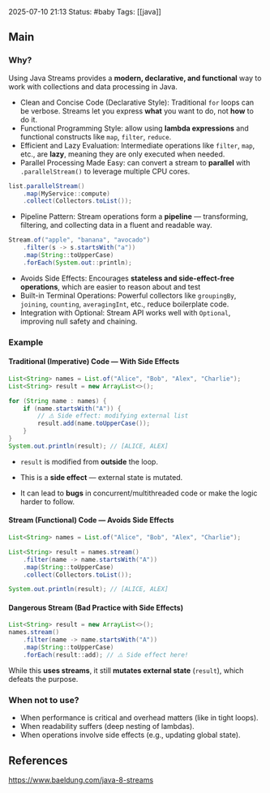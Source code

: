 2025-07-10 21:13
Status: #baby
Tags: [[java]]
## Main

### Why? 
Using Java Streams provides a **modern, declarative, and functional** way to work with collections and data processing in Java.
- Clean and Concise Code (Declarative Style): Traditional `for` loops can be verbose. Streams let you express **what** you want to do, not **how** to do it.
- Functional Programming Style: allow using **lambda expressions** and functional constructs like `map`, `filter`, `reduce`.
- Efficient and Lazy Evaluation: Intermediate operations like `filter`, `map`, etc., are **lazy**, meaning they are only executed when needed.
- Parallel Processing Made Easy: can convert a stream to **parallel** with `.parallelStream()` to leverage multiple CPU cores.
```java
list.parallelStream()
    .map(MyService::compute)
    .collect(Collectors.toList());
``` 
- Pipeline Pattern: Stream operations form a **pipeline** — transforming, filtering, and collecting data in a fluent and readable way.
```java
Stream.of("apple", "banana", "avocado")
    .filter(s -> s.startsWith("a"))
    .map(String::toUpperCase)
    .forEach(System.out::println);
```
- Avoids Side Effects: Encourages **stateless and side-effect-free operations**, which are easier to reason about and test
- Built-in Terminal Operations: Powerful collectors like `groupingBy`, `joining`, `counting`, `averagingInt`, etc., reduce boilerplate code.
- Integration with Optional: Stream API works well with `Optional`, improving null safety and chaining.

### Example

#### Traditional (Imperative) Code — With Side Effects

```java
List<String> names = List.of("Alice", "Bob", "Alex", "Charlie");
List<String> result = new ArrayList<>();

for (String name : names) {
    if (name.startsWith("A")) {
        // ⚠️ Side effect: modifying external list
        result.add(name.toUpperCase());
    }
}
System.out.println(result); // [ALICE, ALEX]

```

- `result` is modified from **outside** the loop.
    
- This is a **side effect** — external state is mutated.
    
- It can lead to **bugs** in concurrent/multithreaded code or make the logic harder to follow.

#### Stream (Functional) Code — Avoids Side Effects

```java
List<String> names = List.of("Alice", "Bob", "Alex", "Charlie");

List<String> result = names.stream()
    .filter(name -> name.startsWith("A"))
    .map(String::toUpperCase)
    .collect(Collectors.toList());

System.out.println(result); // [ALICE, ALEX]

```

#### Dangerous Stream (Bad Practice with Side Effects)

```java
List<String> result = new ArrayList<>();
names.stream()
    .filter(name -> name.startsWith("A"))
    .map(String::toUpperCase)
    .forEach(result::add); // ⚠️ Side effect here!

```

While this **uses streams**, it still **mutates external state** (`result`), which defeats the purpose.

### When not to use? 
- When performance is critical and overhead matters (like in tight loops).
- When readability suffers (deep nesting of lambdas).
- When operations involve side effects (e.g., updating global state).
## References
https://www.baeldung.com/java-8-streams
